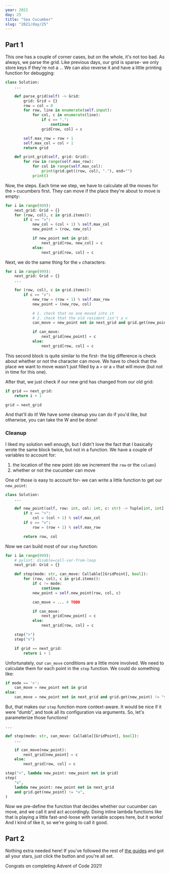 ```yaml
---
year: 2021
day: 25
title: "Sea Cucumber"
slug: "2021/day/25"
---
```


## Part 1

This one has a couple of corner cases, but on the whole, it's not too bad. As always, we parse the grid. Like previous days, our grid is sparse- we only store keys if they're not a `.`. We can also reverse it and have a little printing function for debugging:

```py
class Solution:
    ...

    def parse_grid(self) -> Grid:
        grid: Grid = {}
        row = col = 0
        for row, line in enumerate(self.input):
            for col, c in enumerate(line):
                if c == ".":
                    continue
                grid[row, col] = c

        self.max_row = row + 1
        self.max_col = col + 1
        return grid

    def print_grid(self, grid: Grid):
        for row in range(self.max_row):
            for col in range(self.max_col):
                print(grid.get((row, col), "."), end="")
            print()
```

Now, the steps. Each time we step, we have to calculate all the moves for the `>` cucumbers first. They can move if the place they're about to move is empty:

```py
for i in range(999):
    next_grid: Grid = {}
    for (row, col), c in grid.items():
        if c == ">":
            new_col = (col + 1) % self.max_col
            new_point = (row, new_col)

            if new_point not in grid:
                next_grid[row, new_col] = c
            else:
                next_grid[row, col] = c
```

Next, we do the same thing for the `v` characters:

```py
for i in range(999):
    next_grid: Grid = {}
    ...

    for (row, col), c in grid.items():
        if c == "v":
            new_row = (row + 1) % self.max_row
            new_point = (new_row, col)

            # 1. check that no one moved into it
            # 2. check that the old resident isn't a v
            can_move = new_point not in next_grid and grid.get(new_point) != "v"

            if can_move:
                next_grid[new_point] = c
            else:
                next_grid[row, col] = c
```

This second block is quite similar to the first- the big difference is check about whether or not the character can move. We have to check that the place we want to move wasn't just filled by a `>` or a `v` that will move (but not in time for this one).

After that, we just check if our new grid has changed from our old grid:

```py
if grid == next_grid:
    return i + 1

grid = next_grid
```

And that'll do it! We have some cleanup you can do if you'd like, but otherwise, you can take the W and be done!

### Cleanup

I liked my solution well enough, but I didn't love the fact that I basically wrote the same block twice, but not in a function. We have a couple of variables to account for:

1. the location of the new point (do we increment the `row` or the `column`)
2. whether or not the cucumber can move

One of those is easy to account for- we can write a little function to get our `new_point`:

```py
class Solution:
    ...

    def new_point(self, row: int, col: int, c: str) -> Tuple[int, int]:
        if c == ">":
            col = (col + 1) % self.max_col
        if c == "v":
            row = (row + 1) % self.max_row

        return row, col
```

Now we can build most of our `step` function:

```py
for i in range(999):
    # pylint: disable=cell-var-from-loop
    next_grid: Grid = {}

    def step(mode: str, can_move: Callable[[GridPoint], bool]):
        for (row, col), c in grid.items():
            if c != mode:
                continue
            new_point = self.new_point(row, col, c)

            can_move = ... # TODO

            if can_move:
                next_grid[new_point] = c
            else:
                next_grid[row, col] = c

    step(">")
    step("v")

    if grid == next_grid:
        return i + 1
```

Unfortunately, our `can_move` conditions are a little more involved. We need to calculate them for each point in the `step` function. We could do something like:

```py
if mode == '>':
    can_move = new_point not in grid
else:
    can_move = new_point not in next_grid and grid.get(new_point) != "v"
```

But, that makes our `step` function more context-aware. It would be nice if it were "dumb", and took all its configuration via arguments. So, let's parameterize those functions!

```py
...

def step(mode: str, can_move: Callable[[GridPoint], bool]):
    ...

    if can_move(new_point):
        next_grid[new_point] = c
    else:
        next_grid[row, col] = c

step(">", lambda new_point: new_point not in grid)
step(
    "v",
    lambda new_point: new_point not in next_grid
    and grid.get(new_point) != "v",
)
```

Now we pre-define the function that decides whether our cucumber can move, and we call it and act accordingly. Doing inline lambda functions like that is playing a little fast-and-loose with variable scopes here, but it works! And I kind of like it, so we're going to call it good.

## Part 2

Nothing extra needed here! If you've followed the rest of [the guides](https://github.com/xavdid/advent-of-code/tree/main/solutions/2021) and got all your stars, just click the button and you're all set.

Congrats on completing Advent of Code 2021!
